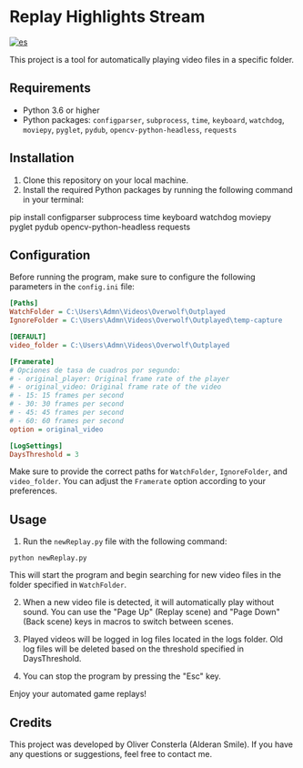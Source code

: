 # Replay Highlights Stream
[![es](https://img.shields.io/badge/lang-es-yellow.svg)](https://github.com/Alderan-Smile/outplayed/blob/main/Readme.md)

This project is a tool for automatically playing video files in a specific folder.

## Requirements

- Python 3.6 or higher
- Python packages: `configparser`, `subprocess`, `time`, `keyboard`, `watchdog`, `moviepy`, `pyglet`, `pydub`, `opencv-python-headless`, `requests`

## Installation

1. Clone this repository on your local machine.
2. Install the required Python packages by running the following command in your terminal:

pip install configparser subprocess time keyboard watchdog moviepy pyglet pydub opencv-python-headless requests


## Configuration

Before running the program, make sure to configure the following parameters in the `config.ini` file:

```ini
[Paths]
WatchFolder = C:\Users\Admn\Videos\Overwolf\Outplayed
IgnoreFolder = C:\Users\Admn\Videos\Overwolf\Outplayed\temp-capture

[DEFAULT]
video_folder = C:\Users\Admn\Videos\Overwolf\Outplayed

[Framerate]
# Opciones de tasa de cuadros por segundo:
# - original_player: Original frame rate of the player
# - original_video: Original frame rate of the video
# - 15: 15 frames per second
# - 30: 30 frames per second
# - 45: 45 frames per second
# - 60: 60 frames per second
option = original_video

[LogSettings]
DaysThreshold = 3
```
Make sure to provide the correct paths for `WatchFolder`, `IgnoreFolder`, and `video_folder`. You can adjust the `Framerate` option according to your preferences.

## Usage
1. Run the `newReplay.py` file with the following command:

```
python newReplay.py
```

This will start the program and begin searching for new video files in the folder specified in `WatchFolder`.

2. When a new video file is detected, it will automatically play without sound. You can use the "Page Up" (Replay scene) and "Page Down" (Back scene) keys in macros to switch between scenes.

3. Played videos will be logged in log files located in the logs folder. Old log files will be deleted based on the threshold specified in DaysThreshold.

4. You can stop the program by pressing the "Esc" key.

Enjoy your automated game replays!

## Credits
This project was developed by Oliver Consterla (Alderan Smile). If you have any questions or suggestions, feel free to contact me.
